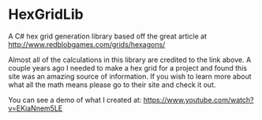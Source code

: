 # HexGridLib
A C# hex grid generation library based off the great article at http://www.redblobgames.com/grids/hexagons/

Almost all of the calculations in this library are credited to the link above. A couple years ago I needed to make a hex grid for 
a project and found this site was an amazing source of information. If you wish to learn more about what all the math means 
please go to their site and check it out.

You can see a demo of what I created at: https://www.youtube.com/watch?v=EKiaNnem5LE 

